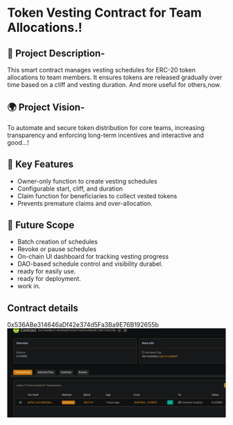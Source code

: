 # Token Vesting Contract for Team Allocations.!

## 📖 Project Description-

This smart contract manages vesting schedules for ERC-20 token allocations to team members. It ensures tokens are released gradually over time based on a cliff and vesting duration. And more useful for others,now.

## 🌍 Project Vision-

To automate and secure token distribution for core teams, increasing transparency and enforcing long-term incentives and interactive and good...!

## 🔑 Key Features 

- Owner-only function to create vesting schedules
- Configurable start, cliff, and duration
- Claim function for beneficiaries to collect vested tokens
- Prevents premature claims and over-allocation.

## 🚀 Future Scope

- Batch creation of schedules
- Revoke or pause schedules
- On-chain UI dashboard for tracking vesting progress
- DAO-based schedule control and visibility durabel.
- ready for easily use.
- ready for deployment.
- work in.

## Contract details
0x536ABe314646aDf42e374d5Fa3Ba9E76B192655b![alt text](image.png)
